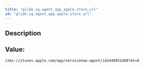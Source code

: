 ```yaml
---
title: "glide.sg.agent_app_apple_store_url"
id: "glide.sg.agent_app_apple_store_url"
---
```

## Description



## Value: 
```
itms://itunes.apple.com/app/servicenow-agent/id1446951408?mt=8
```